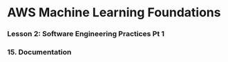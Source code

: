 # AWS Machine Learning Foundations 

### Lesson 2: Software Engineering Practices Pt 1

### 15. Documentation 